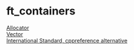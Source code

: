 # ft_containers

[Allocator](https://en.cppreference.com/w/cpp/memory/allocator)  
[Vector](https://en.cppreference.com/w/cpp/container/vector)  
[International Standard, cppreference alternative](https://www.lirmm.fr/~ducour/Doc-objets/ISO+IEC+14882-1998.pdf)  

<!-- LOCAL
[Red Black Tree](file:///Users/bmerchin/Desktop/Introduction_to_Algorithms.pdf)
[Red Black Tree video in french](https://www.youtube.com/watch?v=h1Z8_ebEqao)

Faire d'abord Vector, ensuite Stack/Map
Si je fais l'arbre rouge et noir pour Stack/Map ca rajoute a peine 100 lignes de faire Set

The namespace will always be ft and your containers will be tested using ft::<container>.
Implelemter toutes les features meme depreciees de la version cpp98

- iterators_traits, reverse_iterator, enable_if, is_integral, equal/lexicographical compare, std::pair, std::make_pair, must be reimplemented.
- provide a main.cpp which tests everything for your evaluations
- <container>.hpp
- produce one binary with only your containers and one with the same testing with STL containers
- additional functions than the ones in std containers must be private or protected



-->


<!-- NOTIONS
polymorphisme: des fonctions fonctionnent differemment en fonction du type des arguments, comme pour le constructeur de classes canoniques

tolook:
https://www.geeksforgeeks.org/how-to-implement-our-own-vector-class-in-c/

https://www.geeksforgeeks.org/stdallocator-in-cpp-with-examples/

todo constructors destructors
-->

